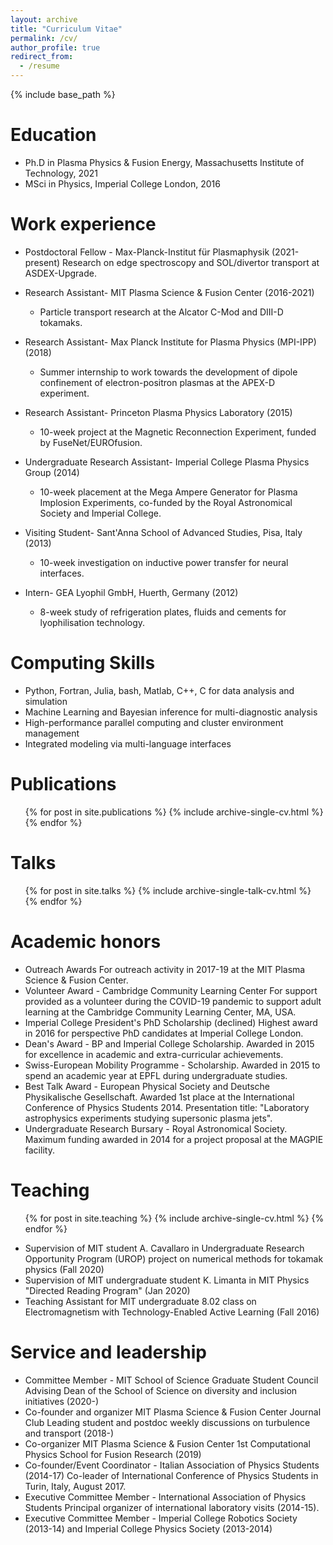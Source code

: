 ```yaml
---
layout: archive
title: "Curriculum Vitae"
permalink: /cv/
author_profile: true
redirect_from:
  - /resume
---
```


{% include base_path %}

Education
======
* Ph.D in Plasma Physics & Fusion Energy, Massachusetts Institute of Technology, 2021
* MSci in Physics, Imperial College London, 2016

Work experience
======
* Postdoctoral Fellow - Max-Planck-Institut für Plasmaphysik (2021-present)
  Research on edge spectroscopy and SOL/divertor transport at ASDEX-Upgrade.
  
* Research Assistant- MIT Plasma Science & Fusion Center (2016-2021)
  * Particle transport research at the Alcator C-Mod and DIII-D tokamaks.

* Research Assistant- Max Planck Institute for Plasma Physics (MPI-IPP) (2018)
  * Summer internship to work towards the development of dipole confinement of electron-positron plasmas at the APEX-D experiment.
  
* Research Assistant- Princeton Plasma Physics Laboratory (2015)
  * 10-week project at the Magnetic Reconnection Experiment, funded by FuseNet/EUROfusion.
 
* Undergraduate Research Assistant- Imperial College Plasma Physics Group (2014)
  * 10-week placement at the Mega Ampere Generator for Plasma Implosion Experiments, co-funded by the Royal Astronomical Society and Imperial College.

* Visiting Student- Sant'Anna School of Advanced Studies, Pisa, Italy (2013)
  * 10-week investigation on inductive power transfer for neural interfaces.

* Intern- GEA Lyophil GmbH, Huerth, Germany (2012)
  * 8-week study of refrigeration plates, fluids and cements for lyophilisation technology.  


Computing Skills
======
* Python, Fortran, Julia, bash, Matlab, C++, C for data analysis and simulation
* Machine Learning and Bayesian inference for multi-diagnostic analysis
* High-performance parallel computing and cluster environment management
* Integrated modeling via multi-language interfaces


Publications
======
  <ul>{% for post in site.publications %}
    {% include archive-single-cv.html %}
  {% endfor %}</ul>
  
Talks
======
  <ul>{% for post in site.talks %}
    {% include archive-single-talk-cv.html %}
  {% endfor %}</ul>
  
Academic honors
===============
* Outreach Awards
  For outreach activity in 2017-19 at the MIT Plasma Science & Fusion Center.
* Volunteer Award - Cambridge Community Learning Center
  For support provided as a volunteer during the COVID-19 pandemic to support adult learning at the Cambridge Community Learning Center, MA, USA.
* Imperial College President's PhD Scholarship (declined)
  Highest award in 2016 for perspective PhD candidates at Imperial College London.
* Dean's Award - BP and Imperial College Scholarship.
  Awarded in 2015 for excellence in academic and extra-curricular achievements.
* Swiss-European Mobility Programme - Scholarship.
  Awarded in 2015 to spend an academic year at EPFL during undergraduate studies.
* Best Talk Award - European Physical Society and Deutsche Physikalische Gesellschaft.
  Awarded 1st place at the International Conference of Physics Students 2014. Presentation title: "Laboratory astrophysics experiments studying supersonic plasma jets".
* Undergraduate Research Bursary - Royal Astronomical Society.
  Maximum funding awarded in 2014 for a project proposal at the MAGPIE facility.

Teaching
========
  <ul>{% for post in site.teaching %}
    {% include archive-single-cv.html %}
  {% endfor %}</ul>
  
* Supervision of MIT student A. Cavallaro in Undergraduate Research Opportunity Program (UROP) project on numerical methods for tokamak physics (Fall 2020)
* Supervision of MIT undergraduate student K. Limanta in MIT Physics "Directed Reading Program" (Jan 2020)
* Teaching Assistant for MIT undergraduate 8.02 class on Electromagnetism with Technology-Enabled Active Learning (Fall 2016)

Service and leadership
======================
* Committee Member - MIT School of Science Graduate Student Council
  Advising Dean of the School of Science on diversity and inclusion initiatives (2020-)
* Co-founder and organizer MIT Plasma Science & Fusion Center Journal Club
  Leading student and postdoc weekly discussions on turbulence and transport (2018-)
* Co-organizer MIT Plasma Science & Fusion Center
  1st Computational Physics School for Fusion Research (2019)
* Co-founder/Event Coordinator - Italian Association of Physics Students (2014-17)
  Co-leader of International Conference of Physics Students in Turin, Italy, August 2017.
* Executive Committee Member - International Association of Physics Students
  Principal organizer of international laboratory visits (2014-15).
* Executive Committee Member - Imperial College Robotics Society (2013-14) and Imperial College Physics Society (2013-2014)
